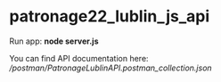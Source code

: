 # patronage22_lublin_js_api

Run app: **node server.js**

You can find API documentation here: */postman/PatronageLublinAPI.postman_collection.json*
